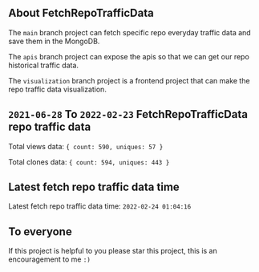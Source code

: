 ## About FetchRepoTrafficData

The `main` branch project can fetch specific repo everyday traffic data and save them in the MongoDB.

The `apis` branch project can expose the apis so that we can get our repo historical traffic data.

The `visualization` branch project is a frontend project that can make the repo traffic data visualization.

## `2021-06-28` To `2022-02-23` FetchRepoTrafficData repo traffic data

Total views data: `{ count: 590, uniques: 57 }`

Total clones data: `{ count: 594, uniques: 443 }`

## Latest fetch repo traffic data time

Latest fetch repo traffic data time: `2022-02-24 01:04:16`

## To everyone

If this project is helpful to you please star this project, this is an encouragement to me `:)`



